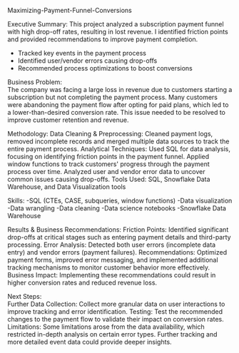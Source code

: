 Maximizing-Payment-Funnel-Conversions


Executive Summary: 
This project analyzed a subscription payment funnel with high drop-off rates, resulting in lost revenue. I identified friction points and provided recommendations to improve payment completion.  
- Tracked key events in the payment process
- Identified user/vendor errors causing drop-offs
- Recommended process optimizations to boost conversions


Business Problem:  
The company was facing a large loss in revenue due to customers starting a subscription but not completing the payment process. Many customers were abandoning the payment flow after opting for paid plans, which led to a lower-than-desired conversion rate. This issue needed to be resolved to improve customer retention and revenue.


Methodology:
Data Cleaning & Preprocessing: Cleaned payment logs, removed incomplete records and merged multiple data sources to track the entire payment process.
Analytical Techniques:
Used SQL for data analysis, focusing on identifying friction points in the payment funnel.
Applied window functions to track customers' progress through the payment process over time.
Analyzed user and vendor error data to uncover common issues causing drop-offs.
Tools Used: SQL, Snowflake Data Warehouse, and Data Visualization tools 

Skills: 
-SQL (CTEs, CASE, subqueries, window functions)
-Data visualization
-Data wrangling
-Data cleaning
-Data science notebooks
-Snowflake Data Warehouse


Results & Business Recommendations: 
Friction Points: Identified significant drop-offs at critical stages such as entering payment details and third-party processing.
Error Analysis: Detected both user errors (incomplete data entry) and vendor errors (payment failures).
Recommendations: Optimized payment forms, improved error messaging, and implemented additional tracking mechanisms to monitor customer behavior more effectively.
Business Impact: Implementing these recommendations could result in higher conversion rates and reduced revenue loss.


Next Steps:  
Further Data Collection: Collect more granular data on user interactions to improve tracking and error identification.
Testing: Test the recommended changes to the payment flow to validate their impact on conversion rates.
Limitations: Some limitations arose from the data availability, which restricted in-depth analysis on certain error types. Further tracking and more detailed event data could provide deeper insights.
